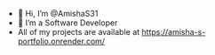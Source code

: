 - 👋 Hi, I’m @AmishaS31
- 👀 I’m a Software Developer
- All of my projects are available at https://amisha-s-portfolio.onrender.com/

<!---
AmishaS31/AmishaS31 is a ✨ special ✨ repository because its `README.md` (this file) appears on your GitHub profile.
You can click the Preview link to take a look at your changes.
--->
